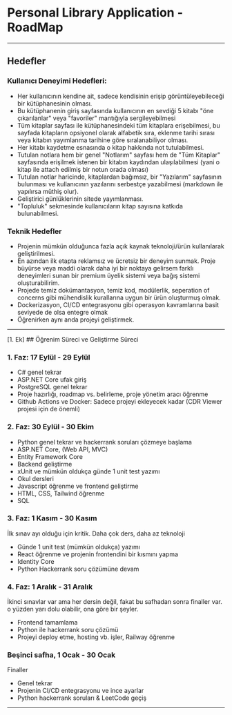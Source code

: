 # Personal Library Application - RoadMap

------------------

## Hedefler
### Kullanıcı Deneyimi Hedefleri:
- Her kullanıcının kendine ait, sadece kendisinin erişip görüntüleyebileceği bir kütüphanesinin olması.
- Bu kütüphanenin giriş sayfasında kullanıcının en sevdiği 5 kitabı "öne çıkarılanlar" veya "favoriler" mantığıyla sergileyebilmesi
- Tüm kitaplar sayfası ile kütüphanesindeki tüm kitaplara erişebilmesi, bu sayfada kitapların opsiyonel olarak alfabetik sıra, eklenme tarihi sırası veya kitabın yayımlanma tarihine göre sıralanabiliyor olması.
- Her kitabı kaydetme esnasında o kitap hakkında not tutulabilmesi.
- Tutulan notlara hem bir genel "Notlarım" sayfası hem de "Tüm Kitaplar" sayfasında erişilmek istenen bir kitabın kaydından ulaşılabilmesi (yani o kitap ile attach edilmiş bir notun orada olması)
- Tutulan notlar haricinde, kitaplardan bağımsız, bir "Yazılarım" sayfasının bulunması ve kullanıcının yazılarını serbestçe yazabilmesi (markdown ile yapılırsa müthiş olur).
- Geliştirici günlüklerinin sitede yayımlanması.
- "Topluluk" sekmesinde kullanıcıların kitap sayısına katkıda bulunabilmesi.
### Teknik Hedefler
- Projenin mümkün olduğunca fazla açık kaynak teknoloji/ürün kullanılarak geliştirilmesi.
- En azından ilk etapta reklamsız ve ücretsiz bir deneyim sunmak. Proje büyürse veya maddi olarak daha iyi bir noktaya gelirsem farklı deneyimleri sunan bir premium üyelik sistemi veya bağış sistemi oluşturabilirim.
- Projede temiz dokümantasyon, temiz kod, modülerlik, seperation of concerns gibi mühendislik kurallarına uygun bir ürün oluşturmuş olmak.
- Dockerizasyon, CI/CD entegrasyonu gibi operasyon kavramlarına basit seviyede de olsa entegre olmak
- Öğrenirken aynı anda projeyi geliştirmek.

------------------

[1. Ek] ## Öğrenim Süreci ve Geliştirme Süreci
### 1. Faz: 17 Eylül - 29 Eylül
- C# genel tekrar
- ASP.NET Core ufak giriş
- PostgreSQL genel tekrar
- Proje hazırlığı, roadmap vs. belirleme, proje yönetim aracı öğrenme
- Github Actions ve Docker: Sadece projeyi ekleyecek kadar (CDR Viewer projesi için de önemli)

### 2. Faz: 30 Eylül - 30 Ekim
- Python genel tekrar ve hackerrank soruları çözmeye başlama 
- ASP.NET Core, (Web API, MVC) 
- Entity Framework Core 
- Backend geliştirme 
- xUnit ve mümkün oldukça günde 1 unit test yazımı 
- Okul dersleri 
- Javascript öğrenme ve frontend geliştirme
- HTML, CSS, Tailwind öğrenme 
- SQL

### 3. Faz: 1 Kasım - 30 Kasım 
İlk sınav ayı olduğu için kritik. Daha çok ders, daha az teknoloji 
- Günde 1 unit test (mümkün oldukça) yazımı 
- React öğrenme ve projenin frontendini bir kısmını yapma 
- Identity Core 
- Python Hackerrank soru çözümüne devam

### 4. Faz: 1 Aralık - 31 Aralık
İkinci sınavlar var ama her dersin değil, fakat bu safhadan sonra finaller var. o yüzden yarı dolu olabilir, ona göre bir şeyler. 
- Frontend tamamlama 
- Python ile hackerrank soru çözümü 
- Projeyi deploy etme, hosting vb. işler, Railway öğrenme

### Beşinci safha, 1 Ocak - 30 Ocak 
Finaller 
- Genel tekrar
- Projenin CI/CD entegrasyonu ve ince ayarlar
- Python hackerrank soruları & LeetCode geçiş

------------------
